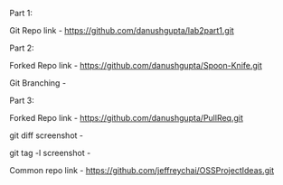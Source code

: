 Part 1: 

Git Repo link - https://github.com/danushgupta/lab2part1.git

Part 2: 

Forked Repo link - https://github.com/danushgupta/Spoon-Knife.git

Git Branching - 

Part 3: 

Forked Repo link - https://github.com/danushgupta/PullReq.git

git diff screenshot -  

git tag -l screenshot - 

Common repo link - https://github.com/jeffreychai/OSSProjectIdeas.git

